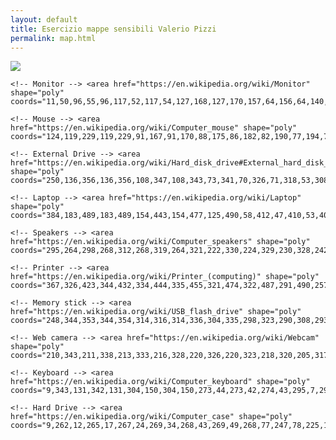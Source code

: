 ```yaml
---
layout: default
title: Esercizio mappe sensibili Valerio Pizzi
permalink: map.html
---
```


<img src="{{ '/assets/image.png' | relative_url }}" usemap="#pc">
<map name="pc">

	<!-- Monitor --> <area href="https://en.wikipedia.org/wiki/Monitor" shape="poly" coords="11,50,96,55,96,117,52,117,54,127,168,127,170,157,64,156,64,140,26,139,20,128,33,126,34,123,6,121,8,51">

	<!-- Mouse --> <area href="https://en.wikipedia.org/wiki/Computer_mouse" shape="poly" coords="124,119,229,119,229,91,167,91,170,88,175,86,182,82,190,77,194,71,195,63,190,57,182,50,171,50,159,52,152,57,139,68,134,74,133,80,135,86,137,89,133,91,124,91">

	<!-- External Drive --> <area href="https://en.wikipedia.org/wiki/Hard_disk_drive#External_hard_disk_drives" shape="poly" coords="250,136,356,136,356,108,347,108,343,73,341,70,326,71,318,53,308,50,295,49,279,51,273,59,269,68,269,82,267,95,263,101,259,108,249,107">

	<!-- Laptop --> <area href="https://en.wikipedia.org/wiki/Laptop" shape="poly" coords="384,183,489,183,489,154,443,154,477,125,490,58,412,47,410,53,405,98,360,117,361,123,414,153,382,154">

	<!-- Speakers --> <area href="https://en.wikipedia.org/wiki/Computer_speakers" shape="poly" coords="295,264,298,268,312,268,319,264,321,222,330,224,329,230,328,242,328,252,328,260,329,267,330,268,330,271,337,275,350,274,357,271,357,261,358,218,356,212,342,210,333,208,330,223,323,222,321,222,320,211,312,207,304,205,297,206,296,212,194,212,195,240,279,241,291,241,291,255,293,263">

	<!-- Printer --> <area href="https://en.wikipedia.org/wiki/Printer_(computing)" shape="poly" coords="367,326,423,344,432,334,444,335,455,321,474,322,487,291,490,257,477,253,481,228,490,228,490,197,382,198,382,229,426,229,421,247,405,248,384,258,377,259,370,268,371,278,379,300,380,304,388,305,376,311,373,314,375,317,365,324">

	<!-- Memory stick --> <area href="https://en.wikipedia.org/wiki/USB_flash_drive" shape="poly" coords="248,344,353,344,354,314,316,314,336,304,335,298,323,290,308,293,284,303,277,306,280,309,274,310,272,314,247,314">

	<!-- Web camera --> <area href="https://en.wikipedia.org/wiki/Webcam" shape="poly" coords="210,343,211,338,213,333,216,328,220,326,220,323,218,320,205,317,206,315,210,314,214,308,215,305,217,304,218,298,218,292,216,288,216,287,270,287,271,257,163,257,163,289,183,287,178,291,178,297,178,303,180,307,184,311,188,314,189,316,179,317,175,319,169,321,167,325,168,328,186,336,197,341,203,344">

	<!-- Keyboard --> <area href="https://en.wikipedia.org/wiki/Computer_keyboard" shape="poly" coords="9,343,131,342,131,304,150,304,150,273,44,273,42,274,43,295,7,296">

	<!-- Hard Drive --> <area href="https://en.wikipedia.org/wiki/Computer_case" shape="poly" coords="9,262,12,265,17,267,24,269,34,268,43,269,49,268,77,247,78,225,178,225,179,194,79,194,79,165,8,166,6,170,7,240,7,260">


</map>